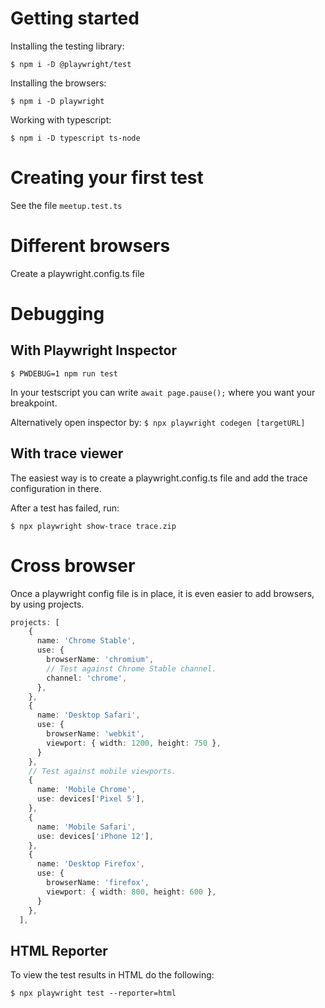 # Getting started

Installing the testing library:

`$ npm i -D @playwright/test`

Installing the browsers:

`$ npm i -D playwright`

Working with typescript:

`$ npm i -D typescript ts-node`

# Creating your first test

See the file `meetup.test.ts`

# Different browsers

Create a playwright.config.ts file

# Debugging

## With Playwright Inspector

`$ PWDEBUG=1 npm run test`

In your testscript you can write `await page.pause();` where you want your
breakpoint.

Alternatively open inspector by: `$ npx playwright codegen [targetURL]`

## With trace viewer

The easiest way is to create a playwright.config.ts file and add the trace configuration in there.

After a test has failed, run: 

`$ npx playwright show-trace trace.zip`

# Cross browser

Once a playwright config file is in place, it is even easier to add browsers, by using projects.

```typescript
projects: [
    {
      name: 'Chrome Stable',
      use: {
        browserName: 'chromium',
        // Test against Chrome Stable channel.
        channel: 'chrome',
      },
    },
    {
      name: 'Desktop Safari',
      use: {
        browserName: 'webkit',
        viewport: { width: 1200, height: 750 },
      }
    },
    // Test against mobile viewports.
    {
      name: 'Mobile Chrome',
      use: devices['Pixel 5'],
    },
    {
      name: 'Mobile Safari',
      use: devices['iPhone 12'],
    },
    {
      name: 'Desktop Firefox',
      use: {
        browserName: 'firefox',
        viewport: { width: 800, height: 600 },
      }
    },
  ],
```

## HTML Reporter
To view the test results in HTML do the following:

`$ npx playwright test --reporter=html`
